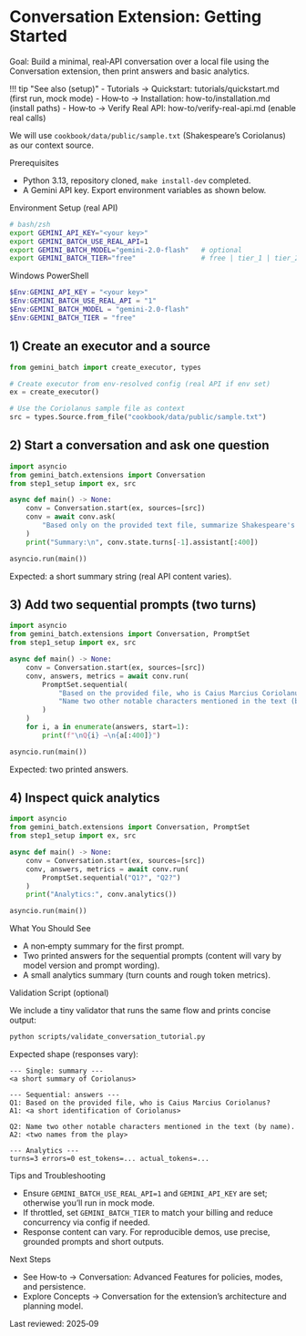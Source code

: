 # Conversation Extension: Getting Started

Goal: Build a minimal, real‑API conversation over a local file using the Conversation extension, then print answers and basic analytics.

!!! tip "See also (setup)"
    - Tutorials → Quickstart: tutorials/quickstart.md (first run, mock mode)
    - How‑to → Installation: how-to/installation.md (install paths)
    - How‑to → Verify Real API: how-to/verify-real-api.md (enable real calls)

We will use `cookbook/data/public/sample.txt` (Shakespeare’s Coriolanus) as our context source.

Prerequisites

- Python 3.13, repository cloned, `make install-dev` completed.
- A Gemini API key. Export environment variables as shown below.

Environment Setup (real API)

```bash
# bash/zsh
export GEMINI_API_KEY="<your key>"
export GEMINI_BATCH_USE_REAL_API=1
export GEMINI_BATCH_MODEL="gemini-2.0-flash"   # optional
export GEMINI_BATCH_TIER="free"                # free | tier_1 | tier_2 | tier_3
```

Windows PowerShell

```powershell
$Env:GEMINI_API_KEY = "<your key>"
$Env:GEMINI_BATCH_USE_REAL_API = "1"
$Env:GEMINI_BATCH_MODEL = "gemini-2.0-flash"
$Env:GEMINI_BATCH_TIER = "free"
```

## 1) Create an executor and a source

```python title="step1_setup.py"
from gemini_batch import create_executor, types

# Create executor from env‑resolved config (real API if env set)
ex = create_executor()

# Use the Coriolanus sample file as context
src = types.Source.from_file("cookbook/data/public/sample.txt")
```

## 2) Start a conversation and ask one question

```python title="step2_single_turn.py"
import asyncio
from gemini_batch.extensions import Conversation
from step1_setup import ex, src

async def main() -> None:
    conv = Conversation.start(ex, sources=[src])
    conv = await conv.ask(
        "Based only on the provided text file, summarize Shakespeare's 'Coriolanus' in 1–2 sentences."
    )
    print("Summary:\n", conv.state.turns[-1].assistant[:400])

asyncio.run(main())
```

Expected: a short summary string (real API content varies).

## 3) Add two sequential prompts (two turns)

```python title="step3_two_turns.py"
import asyncio
from gemini_batch.extensions import Conversation, PromptSet
from step1_setup import ex, src

async def main() -> None:
    conv = Conversation.start(ex, sources=[src])
    conv, answers, metrics = await conv.run(
        PromptSet.sequential(
            "Based on the provided file, who is Caius Marcius Coriolanus?",
            "Name two other notable characters mentioned in the text (by name).",
        )
    )
    for i, a in enumerate(answers, start=1):
        print(f"\nQ{i} →\n{a[:400]}")

asyncio.run(main())
```

Expected: two printed answers.

## 4) Inspect quick analytics

```python title="step4_analytics.py"
import asyncio
from gemini_batch.extensions import Conversation, PromptSet
from step1_setup import ex, src

async def main() -> None:
    conv = Conversation.start(ex, sources=[src])
    conv, answers, metrics = await conv.run(
        PromptSet.sequential("Q1?", "Q2?")
    )
    print("Analytics:", conv.analytics())

asyncio.run(main())
```

What You Should See

- A non‑empty summary for the first prompt.
- Two printed answers for the sequential prompts (content will vary by model version and prompt wording).
- A small analytics summary (turn counts and rough token metrics).

Validation Script (optional)

We include a tiny validator that runs the same flow and prints concise output:

```bash
python scripts/validate_conversation_tutorial.py
```

Expected shape (responses vary):

```text
--- Single: summary ---
<a short summary of Coriolanus>

--- Sequential: answers ---
Q1: Based on the provided file, who is Caius Marcius Coriolanus?
A1: <a short identification of Coriolanus>

Q2: Name two other notable characters mentioned in the text (by name).
A2: <two names from the play>

--- Analytics ---
turns=3 errors=0 est_tokens=... actual_tokens=...
```

Tips and Troubleshooting

- Ensure `GEMINI_BATCH_USE_REAL_API=1` and `GEMINI_API_KEY` are set; otherwise you’ll run in mock mode.
- If throttled, set `GEMINI_BATCH_TIER` to match your billing and reduce concurrency via config if needed.
- Response content can vary. For reproducible demos, use precise, grounded prompts and short outputs.

Next Steps

- See How‑to → Conversation: Advanced Features for policies, modes, and persistence.
- Explore Concepts → Conversation for the extension’s architecture and planning model.

Last reviewed: 2025‑09
